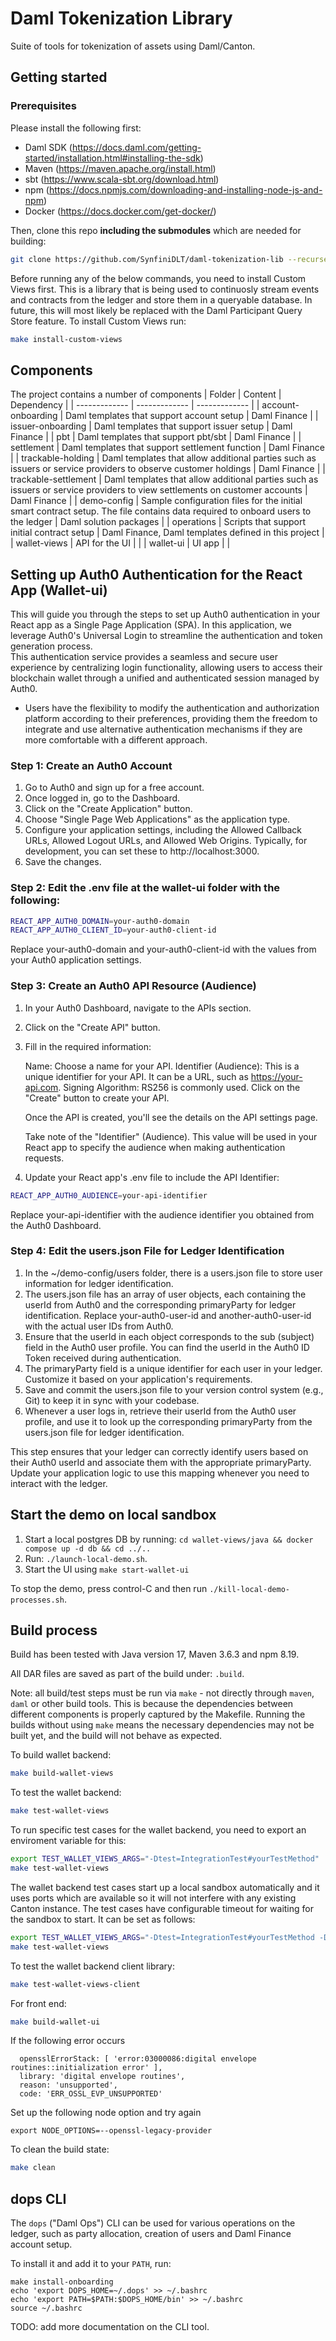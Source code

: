 # Daml Tokenization Library

Suite of tools for tokenization of assets using Daml/Canton.

## Getting started

### Prerequisites

Please install the following first:

- Daml SDK (https://docs.daml.com/getting-started/installation.html#installing-the-sdk)
- Maven (https://maven.apache.org/install.html)
- sbt (https://www.scala-sbt.org/download.html)
- npm (https://docs.npmjs.com/downloading-and-installing-node-js-and-npm)
- Docker (https://docs.docker.com/get-docker/)

Then, clone this repo **including the submodules** which are needed for building:

```bash
git clone https://github.com/SynfiniDLT/daml-tokenization-lib --recurse-submodules
```

Before running any of the below commands, you need to install Custom Views first. This is a library that is being used
to continuosly stream events and contracts from the ledger and store them in a queryable database. In future, this will
most likely be replaced with the Daml Participant Query Store feature. To install Custom Views run:

```bash
make install-custom-views
```

## Components
The project contains a number of components
| Folder  | Content | Dependency |
| ------------- | ------------- | ------------- |
| account-onboarding  | Daml templates that support account setup | Daml Finance |
| issuer-onboarding  | Daml templates that support issuer setup | Daml Finance |
| pbt  | Daml templates that support pbt/sbt | Daml Finance |
| settlement  | Daml templates that support settlement function | Daml Finance |
| trackable-holding  | Daml templates that allow additional parties such as issuers or service providers to observe customer holdings | Daml Finance |
| trackable-settlement  | Daml templates that allow additional parties such as issuers or service providers to view settlements on customer accounts | Daml Finance |
| demo-config | Sample configuration files for the initial smart contract setup. The file contains data required to onboard users to the ledger | Daml solution packages |
| operations  | Scripts that support initial contract setup | Daml Finance, Daml templates defined in this project |
| wallet-views  | API for the UI |  |
| wallet-ui  | UI app |  |

 
## Setting up Auth0 Authentication for the React App (Wallet-ui)
This will guide you through the steps to set up Auth0 authentication in your React app as a Single Page Application (SPA). In this application, we leverage Auth0's Universal Login to streamline the authentication and token generation process.   
This authentication service provides a seamless and secure user experience by centralizing login functionality, allowing users to access their blockchain wallet through a unified and authenticated session managed by Auth0.  
* Users have the flexibility to modify the authentication and authorization platform according to their preferences, providing them the freedom to integrate and use alternative authentication mechanisms if they are more comfortable with a different approach.

### Step 1: Create an Auth0 Account
1. Go to Auth0 and sign up for a free account.
1. Once logged in, go to the Dashboard.
1. Click on the "Create Application" button.
1. Choose "Single Page Web Applications" as the application type.
1. Configure your application settings, including the Allowed Callback URLs, Allowed Logout URLs, and Allowed Web Origins. Typically, for development, you can set these to http://localhost:3000.
1. Save the changes.

### Step 2: Edit the .env file at the wallet-ui folder with the following: 

```bash
REACT_APP_AUTH0_DOMAIN=your-auth0-domain
REACT_APP_AUTH0_CLIENT_ID=your-auth0-client-id
```
Replace your-auth0-domain and your-auth0-client-id with the values from your Auth0 application settings.

### Step 3: Create an Auth0 API Resource (Audience)
1. In your Auth0 Dashboard, navigate to the APIs section.
1. Click on the "Create API" button.

1. Fill in the required information:

	Name: Choose a name for your API.
	Identifier (Audience): This is a unique identifier for your API. It can be a URL, such as https://your-api.com.
	Signing Algorithm: RS256 is commonly used.
	Click on the "Create" button to create your API.

	Once the API is created, you'll see the details on the API settings page.

	Take note of the "Identifier" (Audience). This value will be used in your React app to specify the audience when making authentication requests.


1. Update your React app's .env file to include the API Identifier:
```bash
REACT_APP_AUTH0_AUDIENCE=your-api-identifier
```
Replace your-api-identifier with the audience identifier you obtained from the Auth0 Dashboard.

### Step 4: Edit the users.json File for Ledger Identification
1.	In the ~/demo-config/users folder, there is a users.json file to store user information for ledger identification.
1. The users.json file has an array of user objects, each containing the userId from Auth0 and the corresponding primaryParty for ledger identification. Replace your-auth0-user-id and another-auth0-user-id with the actual user IDs from Auth0.
1. Ensure that the userId in each object corresponds to the sub (subject) field in the Auth0 user profile. You can find the userId in the Auth0 ID Token received during authentication.
1. The primaryParty field is a unique identifier for each user in your ledger. Customize it based on your application's requirements.
1. Save and commit the users.json file to your version control system (e.g., Git) to keep it in sync with your codebase.
1. Whenever a user logs in, retrieve their userId from the Auth0 user profile, and use it to look up the corresponding primaryParty from the users.json file for ledger identification.

This step ensures that your ledger can correctly identify users based on their Auth0 userId and associate them with the appropriate primaryParty. Update your application logic to use this mapping whenever you need to interact with the ledger.


## Start the demo on local sandbox

1. Start a local postgres DB by running: `cd wallet-views/java && docker compose up -d db && cd ../..`
1. Run: `./launch-local-demo.sh`.
1. Start the UI using `make start-wallet-ui`

To stop the demo, press control-C and then run `./kill-local-demo-processes.sh`.

## Build process

Build has been tested with Java version 17, Maven 3.6.3 and npm 8.19.

All DAR files are saved as part of the build under: `.build`.

Note: all build/test steps must be run via `make` - not directly through `maven`, `daml` or other build tools. This is
because the dependencies between different components is properly captured by the Makefile. Running the builds without
using `make` means the necessary dependencies may not be built yet, and the build will not behave as expected.

To build wallet backend:

```bash
make build-wallet-views
```

To test the wallet backend:

```bash
make test-wallet-views
```

To run specific test cases for the wallet backend, you need to export an enviroment variable for this:

```bash
export TEST_WALLET_VIEWS_ARGS="-Dtest=IntegrationTest#yourTestMethod"
make test-wallet-views
```

The wallet backend test cases start up a local sandbox automatically and it uses ports which are available so it will
not interfere with any existing Canton instance. The test cases have configurable timeout for waiting for the sandbox
to start. It can be set as follows:

```bash
export TEST_WALLET_VIEWS_ARGS="-Dtest=IntegrationTest#yourTestMethod -Dwalletviews.test.sandbox-start-timeout-seconds=200"
make test-wallet-views
```

To test the wallet backend client library:

```bash
make test-wallet-views-client
```

For front end:

```bash
make build-wallet-ui
```

If the following error occurs
```
  opensslErrorStack: [ 'error:03000086:digital envelope routines::initialization error' ],
  library: 'digital envelope routines',
  reason: 'unsupported',
  code: 'ERR_OSSL_EVP_UNSUPPORTED'

```
Set up the following node option and try again
```
export NODE_OPTIONS=--openssl-legacy-provider
```


To clean the build state:

```bash
make clean
```

## dops CLI

The `dops` ("Daml Ops") CLI can be used for various operations on the ledger, such as party allocation, creation of
users and Daml Finance account setup.

To install it and add it to your `PATH`, run:

```
make install-onboarding
echo 'export DOPS_HOME=~/.dops' >> ~/.bashrc
echo 'export PATH=$PATH:$DOPS_HOME/bin' >> ~/.bashrc
source ~/.bashrc
```

TODO: add more documentation on the CLI tool.
